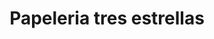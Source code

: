 ---
title: "Papeleria tres estrellas"
url: /bogota/papeleria-tres-estrellas/
shop: material de oficina
---